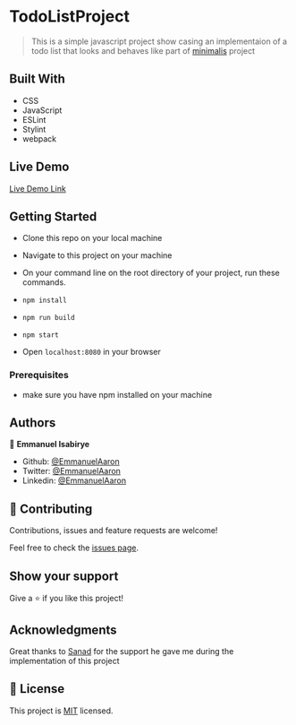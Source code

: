 # TodoListProject

> This is a simple javascript project show casing an implementaion of a todo list that looks and behaves like part of [minimalis](https://web.archive.org/web/20180320194056/http://www.getminimalist.com:80/) project
## Built With

- CSS
- JavaScript
- ESLint
- Stylint
- webpack

## Live Demo

[Live Demo Link](https://rawcdn.githack.com/Emmanuelaaron/TodoListProject/df268f44a055b5c972d4d4fd46d68d1b86d00f1d/dist/index.html)


## Getting Started
- Clone this repo on your local machine
- Navigate to this project on your machine
- On your command line on the root directory of your project, run these commands.

- ```npm install```
- ```npm run build```
- ```npm start```

- Open ```localhost:8080``` in your browser


### Prerequisites
- make sure you have npm installed on your machine

## Authors

👤 **Emmanuel Isabirye**

- Github: [@EmmanuelAaron](https://github.com/Emmanuelaaron)
- Twitter: [@EmmanuelAaron](https://twitter.com/EmmanuelIsabir1)
- Linkedin: [@EmmanuelAaron](https://www.linkedin.com/in/fullstackwebdev-emma/)

## 🤝 Contributing

Contributions, issues and feature requests are welcome!

Feel free to check the [issues page](https://github.com/Emmanuelaaron/TodoListProject/issues).

## Show your support

Give a ⭐️ if you like this project!

## Acknowledgments

Great thanks to [Sanad](https://github.com/sanadwj) for the support he gave me during the implementation of this project


## 📝 License

This project is [MIT](lic.url) licensed.
